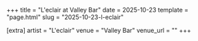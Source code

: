 +++
title = "L'eclair at Valley Bar"
date = 2025-10-23
template = "page.html"
slug = "2025-10-23-l-eclair"

[extra]
artist = "L'eclair"
venue = "Valley Bar"
venue_url = ""
+++
